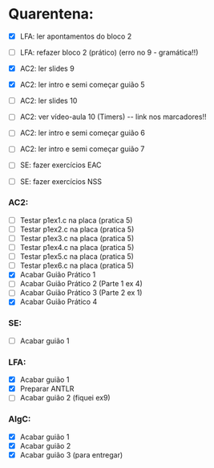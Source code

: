 # Quarentena:
- [x] LFA: ler apontamentos do bloco 2
- [ ] LFA: refazer bloco 2 (prático) (erro no 9 - gramática!!)
- [x] AC2: ler slides 9
- [x] AC2: ler intro e semi começar guião 5
- [ ] AC2: ler slides 10
- [ ] AC2: ver vídeo-aula 10 (Timers) -- link nos marcadores!!
- [ ] AC2: ler intro e semi começar guião 6
- [ ] AC2: ler intro e semi começar guião 7
- [ ] SE: fazer exercícios EAC
- [ ] SE: fazer exercícios NSS



### AC2:
- [ ] Testar p1ex1.c na placa (pratica 5)
- [ ] Testar p1ex2.c na placa (pratica 5)
- [ ] Testar p1ex3.c na placa (pratica 5)
- [ ] Testar p1ex4.c na placa (pratica 5)
- [ ] Testar p1ex5.c na placa (pratica 5)
- [ ] Testar p1ex6.c na placa (pratica 5)
- [x] Acabar Guião Prático 1
- [ ] Acabar Guião Prático 2 (Parte 1 ex 4)
- [ ] Acabar Guião Prático 3 (Parte 2 ex 1)
- [x] Acabar Guião Prático 4 

### SE:
- [ ] Acabar guião 1

### LFA:
- [x] Acabar guião 1
- [x] Preparar ANTLR
- [ ] Acabar guião 2 (fiquei ex9)

### AlgC: 
- [x] Acabar guião 1
- [x] Acabar guião 2
- [x] Acabar guião 3 (para entregar)
